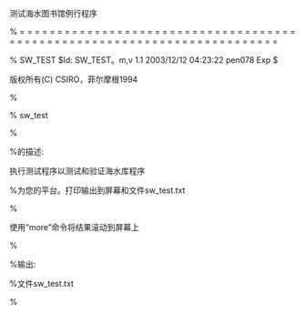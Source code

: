 测试海水图书馆例行程序

% = = = = = = = = = = = = = = = = = = = = = = = = = = = = = = = = = = = = = = = = = = = = = = = = = = = = = = = = = = = = = = = = = = = = = = = = =

% SW_TEST $Id: SW_TEST。m,v 1.1 2003/12/12 04:23:22 pen078 Exp $

版权所有(C) CSIRO，菲尔摩根1994

%

% sw_test

%

%的描述:

执行测试程序以测试和验证海水库程序

%为您的平台。打印输出到屏幕和文件sw_test.txt

%

使用“more”命令将结果滚动到屏幕上

%

%输出:

%文件sw_test.txt

%
